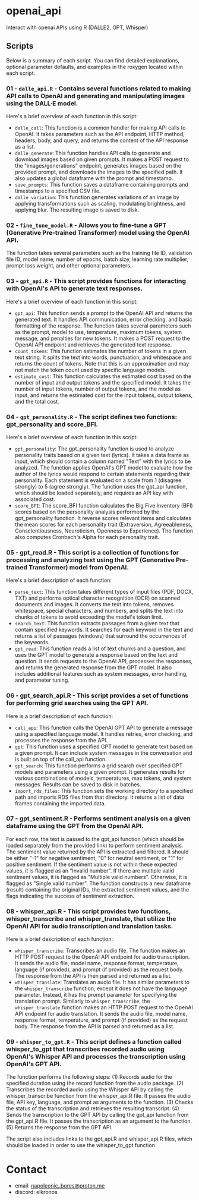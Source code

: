 # openai_api
Interact with openai APIs using R (DALLE2, GPT, Whisper)

## Scripts

Below is a summary of each script. You can find detailed explanations, optional parameter defaults, and examples in the roxygen located within each script.

### 01 - `dalle_api.R` - Contains several functions related to making API calls to OpenAI and generating and manipulating images using the DALL·E model. 

Here's a brief overview of each function in this script:

* `dalle_call`: This function is a common handler for making API calls to OpenAI. It takes parameters such as the API endpoint, HTTP method, headers, body, and query, and returns the content of the API response as a list.
* `dalle_generate`: This function handles API calls to generate and download images based on given prompts. It makes a POST request to the "images/generations" endpoint, generates images based on the provided prompt, and downloads the images to the specified path. It also updates a global dataframe with the prompt and timestamp.
* `save_prompts`: This function saves a dataframe containing prompts and timestamps to a specified CSV file.
* `dalle_variation`: This function generates variations of an image by applying transformations such as scaling, modulating brightness, and applying blur. The resulting image is saved to disk.

### 02 - `fine_tune_model.R` - Allows you to fine-tune a GPT (Generative Pre-trained Transformer) model using the OpenAI API. 

The function takes several parameters such as the training file ID, validation file ID, model name, number of epochs, batch size, learning rate multiplier, prompt loss weight, and other optional parameters.

### 03 - `gpt_api.R` - This script provides functions for interacting with OpenAI's API to generate text responses. 

Here's a brief overview of each function in this script:

* `gpt_api`: This function sends a prompt to the OpenAI API and returns the generated text. It handles API communication, error checking, and basic formatting of the response. The function takes several parameters such as the prompt, model to use, temperature, maximum tokens, system message, and penalties for new tokens. It makes a POST request to the OpenAI API endpoint and retrieves the generated text response.
* `count_tokens`: This function estimates the number of tokens in a given text string. It splits the text into words, punctuation, and whitespace and returns the count of tokens. Note that this is an approximation and may not match the token count used by specific language models.
* `estimate_cost`: This function calculates the estimated cost based on the number of input and output tokens and the specified model. It takes the number of input tokens, number of output tokens, and the model as input, and returns the estimated cost for the input tokens, output tokens, and the total cost.

### 04 - `gpt_personality.R` - The script defines two functions: gpt_personality and score_BFI.

Here's a brief overview of each function in this script:

* `gpt_personality`: The gpt_personality function is used to analyze personality traits based on a given text (lyrics). It takes a data frame as input, which should contain a column named "Text" with the lyrics to be analyzed. The function applies OpenAI's GPT model to evaluate how the author of the lyrics would respond to certain statements regarding their personality. Each statement is evaluated on a scale from 1 (disagree strongly) to 5 (agree strongly). The function uses the gpt_api function, which should be loaded separately, and requires an API key with associated cost.
* `score_BFI`: The score_BFI function calculates the Big Five Inventory (BFI) scores based on the personality analysis performed by the gpt_personality function. It reverse scores relevant items and calculates the mean scores for each personality trait (Extraversion, Agreeableness, Conscientiousness, Neuroticism, Openness to Experience). The function also computes Cronbach's Alpha for each personality trait.

### 05 - gpt_read.R - This script is a collection of functions for processing and analyzing text using the GPT (Generative Pre-trained Transformer) model from OpenAI. 

Here's a brief description of each function:

* `parse_text`: This function takes different types of input files (PDF, DOCX, TXT) and performs optical character recognition (OCR) on scanned documents and images. It converts the text into tokens, removes whitespace, special characters, and numbers, and splits the text into chunks of tokens to avoid exceeding the model's token limit.
* `search_text`: This function extracts passages from a given text that contain specified keywords. It searches for each keyword in the text and returns a list of passages (windows) that surround the occurrences of the keywords.
* `gpt_read`: This function reads a list of text chunks and a question, and uses the GPT model to generate a response based on the text and question. It sends requests to the OpenAI API, processes the responses, and returns the generated response from the GPT model. It also includes additional features such as system messages, error handling, and parameter tuning.


### 06 - gpt_search_api.R - This script provides a set of functions for performing grid searches using the GPT API. 

Here is a brief description of each function:

* `call_api`: This function calls the OpenAI GPT API to generate a message using a specified language model. It handles retries, error checking, and processes the response from the API.
* `gpt`: This function uses a specified GPT model to generate text based on a given prompt. It can include system messages in the conversation and is built on top of the call_api function.
* `gpt_search`: This function performs a grid search over specified GPT models and parameters using a given prompt. It generates results for various combinations of models, temperatures, max tokens, and system messages. Results can be saved to disk in batches.
* `import_rds_files`: This function sets the working directory to a specified path and imports RDS files from that directory. It returns a list of data frames containing the imported data.

### 07 - gpt_sentiment.R - Performs sentiment analysis on a given dataframe using the GPT from the OpenAI API. 

For each row, the text is passed to the gpt_api function (which should be loaded separately from the provided link) to perform sentiment analysis. The sentiment value returned by the API is extracted and filtered. It should be either "-1" for negative sentiment, "0" for neutral sentiment, or "1" for positive sentiment. If the sentiment value is not within these expected values, it is flagged as an "Invalid number". If there are multiple valid sentiment values, it is flagged as "Multiple valid numbers". Otherwise, it is flagged as "Single valid number". The function constructs a new dataframe (result) containing the original IDs, the extracted sentiment values, and the flags indicating the success of sentiment extraction.

### 08 - whisper_api.R - This script provides two functions, whisper_transcribe and whisper_translate, that utilize the OpenAI API for audio transcription and translation tasks.

Here is a brief description of each function:

* `whisper_transcribe`: Transcribes an audio file. The function makes an HTTP POST request to the OpenAI API endpoint for audio transcription. It sends the audio file, model name, response format, temperature, language (if provided), and prompt (if provided) as the request body. The response from the API is then parsed and returned as a list.
* `whisper_translate`: Translates an audio file. It has similar parameters to the `whisper_transcribe` function, except it does not have the language parameter. Instead, it has the prompt parameter for specifying the translation prompt. Similarly to `whisper_transcribe`, the `whisper_translate` function makes an HTTP POST request to the OpenAI API endpoint for audio translation. It sends the audio file, model name, response format, temperature, and prompt (if provided) as the request body. The response from the API is parsed and returned as a list.

### 09 - `whisper_to_gpt.R` - This script defines a function called whisper_to_gpt that transcribes recorded audio using OpenAI's Whisper API and processes the transcription using OpenAI's GPT API. 

The function performs the following steps: (1) Records audio for the specified duration using the record function from the audio package. (2) Transcribes the recorded audio using the Whisper API by calling the whisper_transcribe function from the whisper_api.R file. It passes the audio file, API key, language, and prompt as arguments to the function. (3) Checks the status of the transcription and retrieves the resulting transcript. (4) Sends the transcription to the GPT API by calling the gpt_api function from the gpt_api.R file. It passes the transcription as an argument to the function. (5) Returns the response from the GPT API. 

The script also includes links to the gpt_api.R and whisper_api.R files, which should be loaded in order to use the whisper_to_gpt function


# Contact
- email: napoleonic_bores@proton.me
- discord: elkronos

